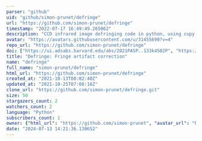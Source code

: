 ```yaml
---
parser: "github"
uid: "github/simon-prunet/defringe"
url: "https://github.com/simon-prunet/defringe"
timestamp: "2022-07-17 16:49:49.265062"
description: "CCD infrared image defringing code in python, using cupy for GPU acceleration. Based on matrix completion of noisy matrix with low-rank regularization via nuclear norm."
avatar: "https://avatars.githubusercontent.com/u/31455690?v=4"
repo_url: "https://github.com/simon-prunet/defringe"
doi: ["https://ui.adsabs.harvard.edu/abs/2021PASP..133k4502P", "https://ui.adsabs.harvard.edu/abs/2021ascl.soft12004P/abstract"]
title: "Defringe: Fringe artifact correction"
name: "defringe"
full_name: "simon-prunet/defringe"
html_url: "https://github.com/simon-prunet/defringe"
created_at: "2021-10-13T08:02:40Z"
updated_at: "2021-10-25T07:08:16Z"
clone_url: "https://github.com/simon-prunet/defringe.git"
size: 50
stargazers_count: 2
watchers_count: 2
language: "Python"
subscribers_count: 1
owner: {"html_url": "https://github.com/simon-prunet", "avatar_url": "https://avatars.githubusercontent.com/u/31455690?v=4", "login": "simon-prunet", "type": "User"}
date: "2024-07-13 14:21:36.130652"
---
```

